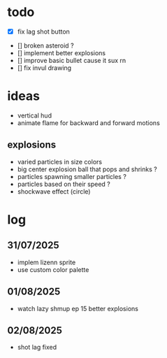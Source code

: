# todo
- [x] fix lag shot button
- [] broken asteroid ?
- [] implement better explosions
- [] improve basic bullet cause it sux rn
- [] fix invul drawing

# ideas
- vertical hud
- animate flame for backward and forward motions
## explosions
- varied particles in size colors
- big center explosion ball that pops and shrinks ?
- particles spawning smaller particles ?
- particles based on their speed ?
- shockwave effect (circle)


# log
## 31/07/2025
- implem lizenn sprite
- use custom color palette
## 01/08/2025
- watch lazy shmup ep 15 better explosions
## 02/08/2025
- shot lag fixed
